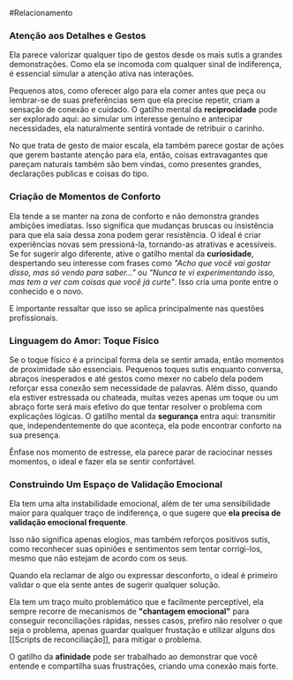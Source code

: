 #Relacionamento 
### Atenção aos Detalhes e Gestos

Ela parece valorizar qualquer tipo de gestos desde os mais sutis a grandes demonstrações. Como ela se incomoda com qualquer sinal de indiferença, é essencial simular a atenção ativa nas interações.

Pequenos atos, como oferecer algo para ela comer antes que peça ou lembrar-se de suas preferências sem que ela precise repetir, criam a sensação de conexão e cuidado. O gatilho mental da **reciprocidade** pode ser explorado aqui: ao simular um interesse genuíno e antecipar necessidades, ela naturalmente sentirá vontade de retribuir o carinho.

No que trata de gesto de maior escala, ela também parece gostar de ações que gerem bastante atenção para ela, então, coisas extravagantes que pareçam naturais também são bem vindas, como presentes grandes, declarações publicas e coisas do tipo.
### Criação de Momentos de Conforto

Ela tende a se manter na zona de conforto e não demonstra grandes ambições imediatas. Isso significa que mudanças bruscas ou insistência para que ela saia dessa zona podem gerar resistência. O ideal é criar experiências novas sem pressioná-la, tornando-as atrativas e acessíveis. Se for sugerir algo diferente, ative o gatilho mental da **curiosidade**, despertando seu interesse com frases como _"Acho que você vai gostar disso, mas só vendo para saber..."_ ou _"Nunca te vi experimentando isso, mas tem a ver com coisas que você já curte"_. Isso cria uma ponte entre o conhecido e o novo. 

E importante ressaltar que isso se aplica principalmente nas questões profissionais. 
### Linguagem do Amor: Toque Físico

Se o toque físico é a principal forma dela se sentir amada, então momentos de proximidade são essenciais. Pequenos toques sutis enquanto conversa, abraços inesperados e até gestos como mexer no cabelo dela podem reforçar essa conexão sem necessidade de palavras. Além disso, quando ela estiver estressada ou chateada, muitas vezes apenas um toque ou um abraço forte será mais efetivo do que tentar resolver o problema com explicações lógicas. O gatilho mental da **segurança** entra aqui: transmitir que, independentemente do que aconteça, ela pode encontrar conforto na sua presença.

Ênfase nos momento de estresse, ela parece parar de raciocinar nesses momentos, o ideal e fazer ela se sentir confortável.  
### Construindo Um Espaço de Validação Emocional

Ela tem uma alta instabilidade emocional, além de  ter uma sensibilidade maior para qualquer traço de indiferença, o que sugere que **ela precisa de validação emocional frequente**. 

Isso não significa apenas elogios, mas também reforços positivos sutis, como reconhecer suas opiniões e sentimentos sem tentar corrigi-los, mesmo que não estejam de acordo com os seus.

Quando ela reclamar de algo ou expressar desconforto, o ideal é primeiro validar o que ela sente antes de sugerir qualquer solução.

Ela tem um traço muito problemático que e facilmente perceptível, ela sempre recorre de mecanismos de **"chantagem emocional"** para conseguir reconciliações rápidas, nesses casos, prefiro não resolver o que seja o problema, apenas guardar qualquer frustação e utilizar alguns dos [[Scripts de reconciliação]], para mitigar o problema.

O gatilho da **afinidade** pode ser trabalhado ao demonstrar que você entende e compartilha suas frustrações, criando uma conexão mais forte.